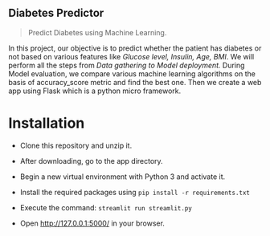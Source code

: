 
## Diabetes Predictor
> Predict Diabetes using Machine Learning.

In this project, our objective is to predict whether the patient has diabetes or not based on various features like *Glucose level, Insulin, Age, BMI*. We will perform all the steps from *Data gathering to Model deployment.* During Model evaluation, we compare various machine learning algorithms on the basis of accuracy_score metric and find the best one. Then we create a web app using Flask which is a python micro framework.


# Installation

- Clone this repository and unzip it.

- After downloading, go to the app directory.

- Begin a new virtual environment with Python 3 and activate it.

- Install the required packages using 
   `pip install -r requirements.txt`

- Execute the command:
   `streamlit run streamlit.py`

- Open http://127.0.0.1:5000/ in your browser.
